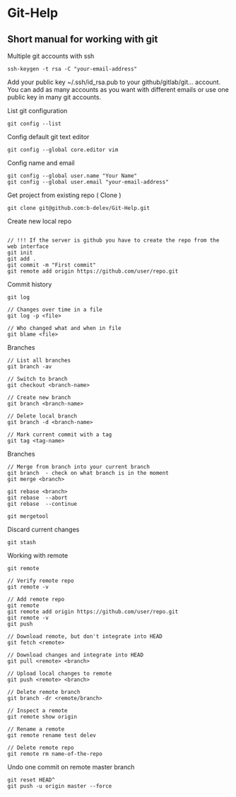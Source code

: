 # Git-Help

## Short manual for working with git


Multiple git accounts with ssh

```git
ssh-keygen -t rsa -C "your-email-address"
```

Add your public key ~/.ssh/id_rsa.pub to your github/gitlab/git... account.
You can add as many accounts as you want with different emails or use one public key in many git accounts.

List git configuration

```git
git config --list
```

Config default git text editor 

```git
git config --global core.editor vim
```

Config name and email

```git
git config --global user.name "Your Name"
git config --global user.email "your-email-address"
```

Get project from existing repo ( Clone )

```git
git clone git@github.com:b-delev/Git-Help.git
```
Create new local repo
```git

// !!! If the server is github you have to create the repo from the web interface
git init
git add .
git commit -m "First commit"
git remote add origin https://github.com/user/repo.git
```

Commit history
```git
git log

// Changes over time in a file
git log -p <file>

// Who changed what and when in file
git blame <file>
```

Branches
```git
// List all branches
git branch -av

// Switch to branch
git checkout <branch-name>

// Create new branch
git branch <branch-name>

// Delete local branch
git branch -d <branch-name>

// Mark current commit with a tag
git tag <tag-name>
```


Branches

```git
// Merge from branch into your current branch
git branch  - check on what branch is in the moment
git merge <branch>

git rebase <branch>
git rebase  --abort
git rebase  --continue

git mergetool
```

Discard current changes
```git
git stash
```


Working with remote
```git
git remote

// Verify remote repo
git remote -v

// Add remote repo
git remote
git remote add origin https://github.com/user/repo.git
git remote -v
git push

// Download remote, but don't integrate into HEAD
git fetch <remote>

// Download changes and integrate into HEAD
git pull <remote> <branch>

// Upload local changes to remote
git push <remote> <branch>

// Delete remote branch
git branch -dr <remote/branch>

// Inspect a remote
git remote show origin

// Rename a remote
git remote rename test delev

// Delete remote repo
git remote rm name-of-the-repo
```

Undo one commit on remote master branch
```git
git reset HEAD^
git push -u origin master --force
```
